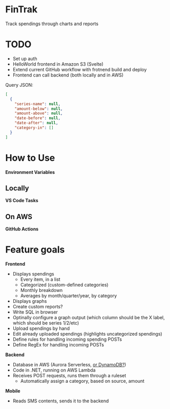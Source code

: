 # FinTrak
Track spendings through charts and reports

# TODO
- Set up auth
- HelloWorld frontend in Amazon S3 (Svelte)
-  Extend current GitHub workflow with frotnend build and deploy
-  Frontend can call backend (both locally and in AWS)

Query JSON:
```json
[
  {
    "series-name": null,
    "amount-below": null,
    "amount-above": null,
    "date-before": null,
    "date-after": null,
    "category-in": []
  }
]
```

# How to Use
**Environment Variables**
## Locally
**VS Code Tasks**
## On AWS
**GitHub Actions**

# Feature goals
**Frontend**
- Displays spendings
  - Every item, in a list
  - Categorized (custom-defined categories)
  - Monthly breakdown
  - Averages by month/quarter/year, by category
 - Displays graphs
 - Create custom reports?
  - Write SQL in browser
  - Optinally configure a graph output (which column should be the X label, which should be series 1/2/etc)
 - Upload spendings by hand
 - Edit already uploaded spendings (highlights uncategorized spendings)
 - Define rules for handling incoming spending POSTs
 - Define RegEx for handling incoming POSTs

**Backend**
- Database in AWS (Aurora Serverless, [or DynamoDB?](https://aws.amazon.com/free/database/))
- Code in .NET, running on AWS Lambda
- Receives POST requests, runs them through a ruleset
  - Automatically assign a category, based on source, amount

**Mobile**
- Reads SMS contents, sends it to the backend

